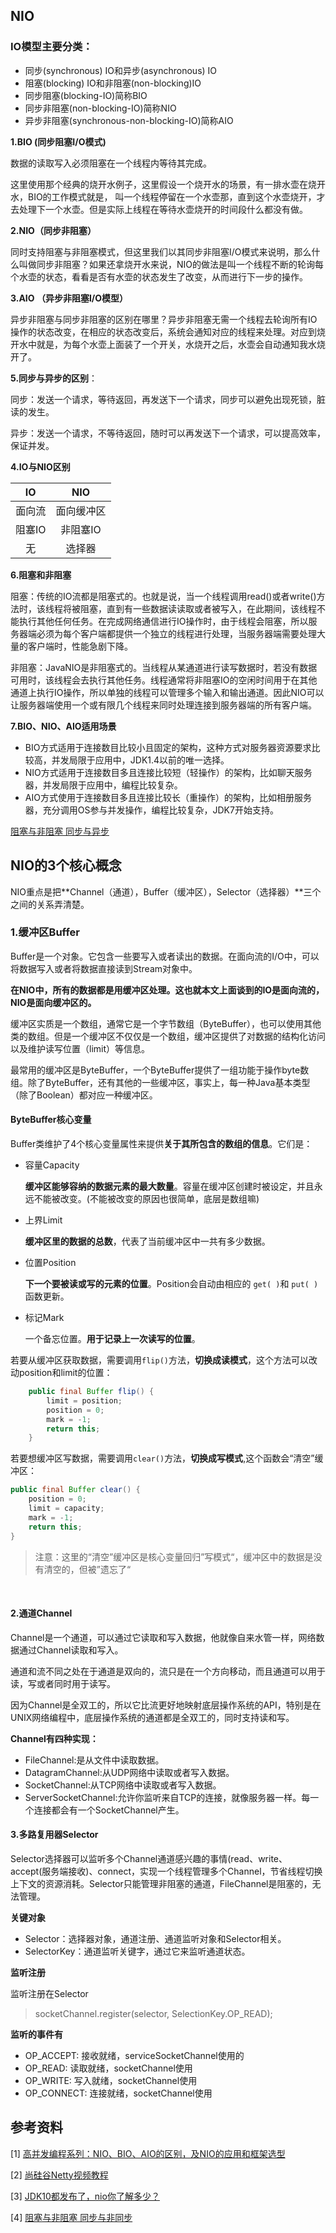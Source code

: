 ## NIO

### **IO模型主要分类：**

-  同步(synchronous) IO和异步(asynchronous) IO
-  阻塞(blocking) IO和非阻塞(non-blocking)IO
-  同步阻塞(blocking-IO)简称BIO
-  同步非阻塞(non-blocking-IO)简称NIO
-  异步非阻塞(synchronous-non-blocking-IO)简称AIO

**1.BIO (同步阻塞I/O模式)**

数据的读取写入必须阻塞在一个线程内等待其完成。

这里使用那个经典的烧开水例子，这里假设一个烧开水的场景，有一排水壶在烧开水，BIO的工作模式就是， 叫一个线程停留在一个水壶那，直到这个水壶烧开，才去处理下一个水壶。但是实际上线程在等待水壶烧开的时间段什么都没有做。

**2.NIO（同步非阻塞）**

同时支持阻塞与非阻塞模式，但这里我们以其同步非阻塞I/O模式来说明，那么什么叫做同步非阻塞？如果还拿烧开水来说，NIO的做法是叫一个线程不断的轮询每个水壶的状态，看看是否有水壶的状态发生了改变，从而进行下一步的操作。

**3.AIO （异步非阻塞I/O模型）**

异步非阻塞与同步非阻塞的区别在哪里？异步非阻塞无需一个线程去轮询所有IO操作的状态改变，在相应的状态改变后，系统会通知对应的线程来处理。对应到烧开水中就是，为每个水壶上面装了一个开关，水烧开之后，水壶会自动通知我水烧开了。

**5.同步与异步的区别**：

同步：发送一个请求，等待返回，再发送下一个请求，同步可以避免出现死锁，脏读的发生。

异步：发送一个请求，不等待返回，随时可以再发送下一个请求，可以提高效率，保证并发。

**4.IO与NIO区别**

|   IO   |    NIO     |
| :----: | :--------: |
| 面向流 | 面向缓冲区 |
| 阻塞IO |  非阻塞IO  |
|   无   |   选择器   |

**6.阻塞和非阻塞**

阻塞：传统的IO流都是阻塞式的。也就是说，当一个线程调用read()或者write()方法时，该线程将被阻塞，直到有一些数据读读取或者被写入，在此期间，该线程不能执行其他任何任务。在完成网络通信进行IO操作时，由于线程会阻塞，所以服务器端必须为每个客户端都提供一个独立的线程进行处理，当服务器端需要处理大量的客户端时，性能急剧下降。

非阻塞：JavaNIO是非阻塞式的。当线程从某通道进行读写数据时，若没有数据可用时，该线程会去执行其他任务。线程通常将非阻塞IO的空闲时间用于在其他通道上执行IO操作，所以单独的线程可以管理多个输入和输出通道。因此NIO可以让服务器端使用一个或有限几个线程来同时处理连接到服务器端的所有客户端。

**7.BIO、NIO、AIO适用场景**

-  BIO方式适用于连接数目比较小且固定的架构，这种方式对服务器资源要求比较高，并发局限于应用中，JDK1.4以前的唯一选择。
-  NIO方式适用于连接数目多且连接比较短（轻操作）的架构，比如聊天服务器，并发局限于应用中，编程比较复杂。
-  AIO方式使用于连接数目多且连接比较长（重操作）的架构，比如相册服务器，充分调用OS参与并发操作，编程比较复杂，JDK7开始支持。

[阻塞与非阻塞  同步与异步](https://mp.weixin.qq.com/s/8qq6yjZgYex0YF_Am2RlgA)

## **NIO的3个核心概念**

NIO重点是把**Channel（通道），Buffer（缓冲区），Selector（选择器）**三个之间的关系弄清楚。

### **1.缓冲区Buffer**

Buffer是一个对象。它包含一些要写入或者读出的数据。在面向流的I/O中，可以将数据写入或者将数据直接读到Stream对象中。

**在NIO中，所有的数据都是用缓冲区处理。**这也就本文上面谈到的**IO是面向流的，NIO是面向缓冲区的。**

缓冲区实质是一个数组，通常它是一个字节数组（ByteBuffer），也可以使用其他类的数组。但是一个缓冲区不仅仅是一个数组，缓冲区提供了对数据的结构化访问以及维护读写位置（limit）等信息。

最常用的缓冲区是ByteBuffer，一个ByteBuffer提供了一组功能于操作byte数组。除了ByteBuffer，还有其他的一些缓冲区，事实上，每一种Java基本类型（除了Boolean）都对应一种缓冲区。

#### ByteBuffer核心变量

Buffer类维护了4个核心变量属性来提供**关于其所包含的数组的信息**。它们是：

- 容量Capacity

  **缓冲区能够容纳的数据元素的最大数量**。容量在缓冲区创建时被设定，并且永远不能被改变。(不能被改变的原因也很简单，底层是数组嘛)

- 上界Limit

  **缓冲区里的数据的总数**，代表了当前缓冲区中一共有多少数据。

- 位置Position

  **下一个要被读或写的元素的位置**。Position会自动由相应的 `get( )`和 `put( )`函数更新。

- 标记Mark

  一个备忘位置。**用于记录上一次读写的位置**。

若要从缓冲区获取数据，需要调用`flip()`方法，**切换成读模式**，这个方法可以改动position和limit的位置：

```java
    public final Buffer flip() {
        limit = position;
        position = 0;
        mark = -1;
        return this;
    }
```

若要想缓冲区写数据，需要调用`clear()`方法，**切换成写模式**,这个函数会“清空”缓冲区：

```java
public final Buffer clear() {
    position = 0;
    limit = capacity;
    mark = -1;
    return this;
}
```

> 注意：这里的“清空”缓冲区是核心变量回归”写模式“，缓冲区中的数据是没有清空的，但被”遗忘了“

​	

#### **2.通道Channel**

Channel是一个通道，可以通过它读取和写入数据，他就像自来水管一样，网络数据通过Channel读取和写入。

通道和流不同之处在于通道是双向的，流只是在一个方向移动，而且通道可以用于读，写或者同时用于读写。

因为Channel是全双工的，所以它比流更好地映射底层操作系统的API，特别是在UNIX网络编程中，底层操作系统的通道都是全双工的，同时支持读和写。



**Channel有四种实现：**

-  FileChannel:是从文件中读取数据。
-  DatagramChannel:从UDP网络中读取或者写入数据。
-  SocketChannel:从TCP网络中读取或者写入数据。
-  ServerSocketChannel:允许你监听来自TCP的连接，就像服务器一样。每一个连接都会有一个SocketChannel产生。



#### **3.多路复用器Selector**

Selector选择器可以监听多个Channel通道感兴趣的事情(read、write、accept(服务端接收)、connect，实现一个线程管理多个Channel，节省线程切换上下文的资源消耗。Selector只能管理非阻塞的通道，FileChannel是阻塞的，无法管理。



**关键对象**

-  Selector：选择器对象，通道注册、通道监听对象和Selector相关。
-  SelectorKey：通道监听关键字，通过它来监听通道状态。

**监听注册**

监听注册在Selector

> socketChannel.register(selector, SelectionKey.OP_READ);

**监听的事件有**

-  OP_ACCEPT: 接收就绪，serviceSocketChannel使用的
-  OP_READ: 读取就绪，socketChannel使用
-  OP_WRITE: 写入就绪，socketChannel使用
-  OP_CONNECT: 连接就绪，socketChannel使用



## 参考资料

[1] [高并发编程系列：NIO、BIO、AIO的区别，及NIO的应用和框架选型](https://youzhixueyuan.com/java-nio-introduce.html)

[2] [尚硅谷Netty视频教程](https://www.bilibili.com/video/BV1DJ411m7NR?p=11)

[3] [JDK10都发布了，nio你了解多少？](https://mp.weixin.qq.com/s?__biz=MzI4Njg5MDA5NA==&mid=2247484235&idx=1&sn=4c3b6d13335245d4de1864672ea96256&chksm=ebd7424adca0cb5cb26eb51bca6542ab816388cf245d071b74891dd3f598ccd825f8611ca20c&token=1834317504&lang=zh_CN&scene=21#wechat_redirect)

[4] [阻塞与非阻塞 同步与非同步](https://mp.weixin.qq.com/s/8qq6yjZgYex0YF_Am2RlgA)